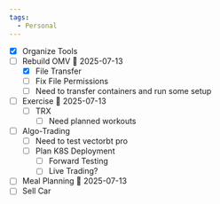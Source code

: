 ```yaml
---
tags:
  - Personal
---
```

- [x] Organize Tools
- [ ] Rebuild OMV 📅 2025-07-13
	- [x] File Transfer
	- [ ] Fix File Permissions
	- [ ] Need to transfer containers and run some setup
- [ ] Exercise 📅 2025-07-13
	- [ ] TRX
		- [ ] Need planned workouts
- [ ] Algo-Trading
	- [ ] Need to test vectorbt pro
	- [ ] Plan K8S Deployment
		- [ ] Forward Testing
		- [ ] Live Trading?
- [ ] Meal Planning 📅 2025-07-13
- [ ] Sell Car